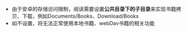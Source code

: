 * 由于安卓的存储访问限制，阅读需要设置**公共目录下的子目录**来实现书籍拷贝、下载，例如Documents/Books、Download/Books
* 如不设置，将无法正常使用本地书籍、webDav书籍的相关功能